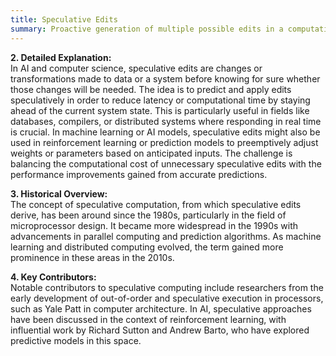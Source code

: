 ```yaml
---
title: Speculative Edits
summary: Proactive generation of multiple possible edits in a computational process, typically by a system anticipating future states or changes in data before they occur, in order to improve efficiency.
---
```

**2. Detailed Explanation:**  
In AI and computer science, speculative edits are changes or transformations made to data or a system before knowing for sure whether those changes will be needed. The idea is to predict and apply edits speculatively in order to reduce latency or computational time by staying ahead of the current system state. This is particularly useful in fields like databases, compilers, or distributed systems where responding in real time is crucial. In machine learning or AI models, speculative edits might also be used in reinforcement learning or prediction models to preemptively adjust weights or parameters based on anticipated inputs. The challenge is balancing the computational cost of unnecessary speculative edits with the performance improvements gained from accurate predictions.

**3. Historical Overview:**  
The concept of speculative computation, from which speculative edits derive, has been around since the 1980s, particularly in the field of microprocessor design. It became more widespread in the 1990s with advancements in parallel computing and prediction algorithms. As machine learning and distributed computing evolved, the term gained more prominence in these areas in the 2010s.

**4. Key Contributors:**  
Notable contributors to speculative computing include researchers from the early development of out-of-order and speculative execution in processors, such as Yale Patt in computer architecture. In AI, speculative approaches have been discussed in the context of reinforcement learning, with influential work by Richard Sutton and Andrew Barto, who have explored predictive models in this space.